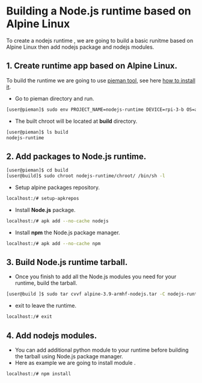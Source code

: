 # Building a Node.js runtime based on Alpine Linux

To create a nodejs runtime , we are going to build a basic runitme based on Alpine Linux  then add nodejs package
and nodejs modules.


## 1. Create runtime app based on Alpine Linux.

To build the runtime we are going to use [pieman tool](https://github.com/tolstoyevsky/pieman), see here [how to install it](../apps/build/build-runtime?id=installing--pieman-tool).

   - Go to pieman directory and run.


```bash
[user@pieman]$ sudo env PROJECT_NAME=nodejs-runtime DEVICE=rpi-3-b OS=alpine-3.9-armhf CREATE_ONLY_CHROOT=true ./pieman.sh
```

   - The built chroot will be located at **build** directory.

```bash
[user@pieman]$ ls build
nodejs-runtime
```

## 2. Add packages to Node.js runtime.


```bash
[user@pieman]$ cd build
[user@build]$ sudo chroot nodejs-runtime/chroot/ /bin/sh -l
```

   - Setup alpine packages repository.

```bash
localhost:/# setup-apkrepos
```

   - Install **Node.js** package. 

```bash
localhost:/# apk add --no-cache nodejs 
```

 - Install **npm** the Node.js package manager.

```bash 
localhost:/# apk add --no-cache npm  
```

## 3. Build Node.js runtime tarball.

   - Once you finish to add all the Node.js modules you need for your runtime, build the tarball.

```bash
[user@build ]$ sudo tar cvvf alpine-3.9-armhf-nodejs.tar -C nodejs-runtime/chroot/ .
```
  
  - exit to leave the runtime.

```bash 
localhost:/# exit 
```

## 4. Add nodejs modules.

   - You can add additional python module to your runtime before building the tarball using Node.js package manager.
   - Here as example we are going to install module . 

```bash
localhost:/# npm install  
```


